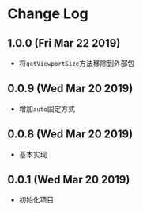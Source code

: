 # Change Log

## 1.0.0 (Fri Mar 22 2019)

-   将`getViewportSize`方法移除到外部包

## 0.0.9 (Wed Mar 20 2019)

-   增加`auto`固定方式

## 0.0.8 (Wed Mar 20 2019)

-   基本实现

## 0.0.1 (Wed Mar 20 2019)

-   初始化项目
